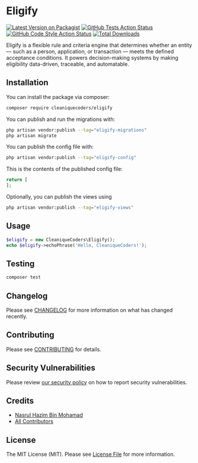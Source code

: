 # Eligify

[![Latest Version on Packagist](https://img.shields.io/packagist/v/cleaniquecoders/eligify.svg?style=flat-square)](https://packagist.org/packages/cleaniquecoders/eligify)
[![GitHub Tests Action Status](https://img.shields.io/github/actions/workflow/status/cleaniquecoders/eligify/run-tests.yml?branch=main&label=tests&style=flat-square)](https://github.com/cleaniquecoders/eligify/actions?query=workflow%3Arun-tests+branch%3Amain)
[![GitHub Code Style Action Status](https://img.shields.io/github/actions/workflow/status/cleaniquecoders/eligify/fix-php-code-style-issues.yml?branch=main&label=code%20style&style=flat-square)](https://github.com/cleaniquecoders/eligify/actions?query=workflow%3A"Fix+PHP+code+style+issues"+branch%3Amain)
[![Total Downloads](https://img.shields.io/packagist/dt/cleaniquecoders/eligify.svg?style=flat-square)](https://packagist.org/packages/cleaniquecoders/eligify)

Eligify is a flexible rule and criteria engine that determines whether an entity — such as a person, application, or transaction — meets the defined acceptance conditions. It powers decision-making systems by making eligibility data-driven, traceable, and automatable.

## Installation

You can install the package via composer:

```bash
composer require cleaniquecoders/eligify
```

You can publish and run the migrations with:

```bash
php artisan vendor:publish --tag="eligify-migrations"
php artisan migrate
```

You can publish the config file with:

```bash
php artisan vendor:publish --tag="eligify-config"
```

This is the contents of the published config file:

```php
return [
];
```

Optionally, you can publish the views using

```bash
php artisan vendor:publish --tag="eligify-views"
```

## Usage

```php
$eligify = new CleaniqueCoders\Eligify();
echo $eligify->echoPhrase('Hello, CleaniqueCoders!');
```

## Testing

```bash
composer test
```

## Changelog

Please see [CHANGELOG](CHANGELOG.md) for more information on what has changed recently.

## Contributing

Please see [CONTRIBUTING](CONTRIBUTING.md) for details.

## Security Vulnerabilities

Please review [our security policy](../../security/policy) on how to report security vulnerabilities.

## Credits

- [Nasrul Hazim Bin Mohamad](https://github.com/nasrulhazim)
- [All Contributors](../../contributors)

## License

The MIT License (MIT). Please see [License File](LICENSE.md) for more information.
